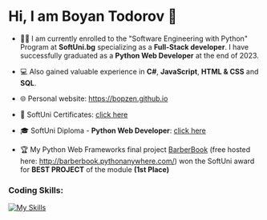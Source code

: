 # Hi, I am Boyan Todorov 👋 
- 👨‍🎓 I am currently enrolled to the "Software Engineering with Python" Program at **SoftUni.bg** specializing as a **Full-Stack developer**. I have successfully graduated as a **Python Web Developer** at the end of 2023.
- 💻 Also gained valuable experience in **C#**, **JavaScript**, **HTML & CSS** and **SQL**.
- 🌐 Personal website: https://bopzen.github.io

- 📜 SoftUni Certificates: [click here](https://github.com/bopzen/bopzen/tree/main/SoftUni%20Certificates)
- 🎓 SoftUni Diploma - **Python Web Developer**: [click here](https://github.com/bopzen/bopzen/blob/main/SoftUni%20Diploma%20-%20Python%20Web%20Developer/Diploma%20for%20Python%20Web%20Developer.pdf)

- 🏆 My Python Web Frameworks final project [BarberBook](https://github.com/bopzen/SoftUni_Python_Web_Project_Defense_BarberBook) (free hosted here: http://barberbook.pythonanywhere.com/) won the SoftUni award for **BEST PROJECT** of the module **(1st Place)**

### Coding Skills:

[![My Skills](https://skillicons.dev/icons?i=py,django,cs,js,html,css,postgres)](https://skillicons.dev)



